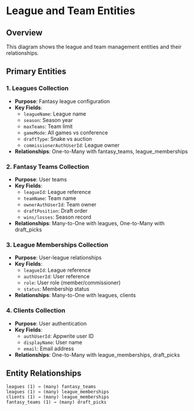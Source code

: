 # League and Team Entities

## Overview
This diagram shows the league and team management entities and their relationships.

## Primary Entities

### 1. Leagues Collection
- **Purpose**: Fantasy league configuration
- **Key Fields**:
  - `leagueName`: League name
  - `season`: Season year
  - `maxTeams`: Team limit
  - `gameMode`: All games vs conference
  - `draftType`: Snake vs auction
  - `commissionerAuthUserId`: League owner
- **Relationships**: One-to-Many with fantasy_teams, league_memberships

### 2. Fantasy Teams Collection
- **Purpose**: User teams
- **Key Fields**:
  - `leagueId`: League reference
  - `teamName`: Team name
  - `ownerAuthUserId`: Team owner
  - `draftPosition`: Draft order
  - `wins/losses`: Season record
- **Relationships**: Many-to-One with leagues, One-to-Many with draft_picks

### 3. League Memberships Collection
- **Purpose**: User-league relationships
- **Key Fields**:
  - `leagueId`: League reference
  - `authUserId`: User reference
  - `role`: User role (member/commissioner)
  - `status`: Membership status
- **Relationships**: Many-to-One with leagues, clients

### 4. Clients Collection
- **Purpose**: User authentication
- **Key Fields**:
  - `authUserId`: Appwrite user ID
  - `displayName`: User name
  - `email`: Email address
- **Relationships**: One-to-Many with league_memberships, draft_picks

## Entity Relationships
```
leagues (1) → (many) fantasy_teams
leagues (1) → (many) league_memberships
clients (1) → (many) league_memberships
fantasy_teams (1) → (many) draft_picks
```

